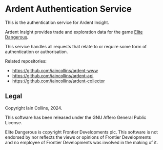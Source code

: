 # Ardent Authentication Service

This is the authentication service for Ardent Insight.

Ardent Insight provides trade and exploration data for the game [Elite Dangerous](https://www.elitedangerous.com/).

This service handles all requests that relate to or require some form of authentication or authorisation.

Related repositories:

* https://github.com/iaincollins/ardent-www
* https://github.com/iaincollins/ardent-api
* https://github.com/iaincollins/ardent-collector

## Legal

Copyright Iain Collins, 2024.

This software has been released under the GNU Affero General Public License.

Elite Dangerous is copyright Frontier Developments plc. This software is 
not endorsed by nor reflects the views or opinions of Frontier Developments and 
no employee of Frontier Developments was involved in the making of it.